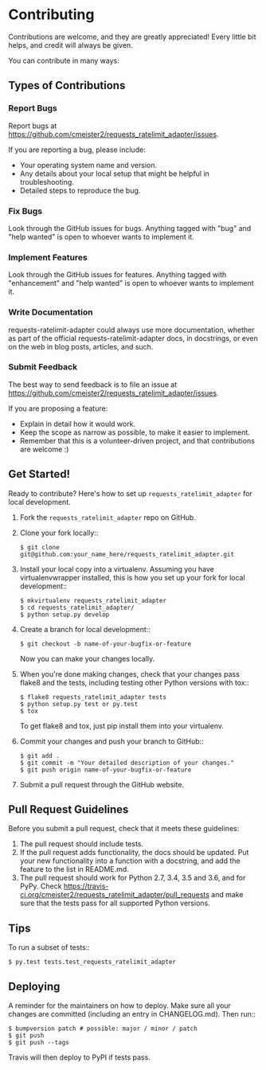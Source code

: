 # Contributing

Contributions are welcome, and they are greatly appreciated! Every little bit
helps, and credit will always be given.

You can contribute in many ways:

## Types of Contributions

### Report Bugs

Report bugs at https://github.com/cmeister2/requests_ratelimit_adapter/issues.

If you are reporting a bug, please include:

- Your operating system name and version.
- Any details about your local setup that might be helpful in troubleshooting.
- Detailed steps to reproduce the bug.

### Fix Bugs

Look through the GitHub issues for bugs. Anything tagged with "bug" and "help
wanted" is open to whoever wants to implement it.

### Implement Features

Look through the GitHub issues for features. Anything tagged with "enhancement"
and "help wanted" is open to whoever wants to implement it.

### Write Documentation

requests-ratelimit-adapter could always use more documentation, whether as part of the
official requests-ratelimit-adapter docs, in docstrings, or even on the web in blog posts,
articles, and such.

### Submit Feedback

The best way to send feedback is to file an issue at https://github.com/cmeister2/requests_ratelimit_adapter/issues.

If you are proposing a feature:

* Explain in detail how it would work.
* Keep the scope as narrow as possible, to make it easier to implement.
* Remember that this is a volunteer-driven project, and that contributions
  are welcome :)

## Get Started!

Ready to contribute? Here's how to set up `requests_ratelimit_adapter` for local development.

1. Fork the `requests_ratelimit_adapter` repo on GitHub.

2. Clone your fork locally::

    ```shell
    $ git clone git@github.com:your_name_here/requests_ratelimit_adapter.git
    ```

3. Install your local copy into a virtualenv. Assuming you have virtualenvwrapper installed, this is how you set up your fork for local development::

    ```shell
    $ mkvirtualenv requests_ratelimit_adapter
    $ cd requests_ratelimit_adapter/
    $ python setup.py develop
    ```

4. Create a branch for local development::

    ```shell
    $ git checkout -b name-of-your-bugfix-or-feature
    ```

   Now you can make your changes locally.

5. When you're done making changes, check that your changes pass flake8 and the
   tests, including testing other Python versions with tox::

    ```shell
    $ flake8 requests_ratelimit_adapter tests
    $ python setup.py test or py.test
    $ tox
    ```

   To get flake8 and tox, just pip install them into your virtualenv.

6. Commit your changes and push your branch to GitHub::

    ```shell
    $ git add .
    $ git commit -m "Your detailed description of your changes."
    $ git push origin name-of-your-bugfix-or-feature
    ```

7. Submit a pull request through the GitHub website.

## Pull Request Guidelines

Before you submit a pull request, check that it meets these guidelines:

1. The pull request should include tests.
2. If the pull request adds functionality, the docs should be updated. Put
   your new functionality into a function with a docstring, and add the
   feature to the list in README.md.
3. The pull request should work for Python 2.7, 3.4, 3.5 and 3.6, and for PyPy. Check
   https://travis-ci.org/cmeister2/requests_ratelimit_adapter/pull_requests
   and make sure that the tests pass for all supported Python versions.

## Tips

To run a subset of tests::

```shell
$ py.test tests.test_requests_ratelimit_adapter

```

## Deploying

A reminder for the maintainers on how to deploy.
Make sure all your changes are committed (including an entry in CHANGELOG.md).
Then run::

```shell
$ bumpversion patch # possible: major / minor / patch
$ git push
$ git push --tags
```

Travis will then deploy to PyPI if tests pass.
